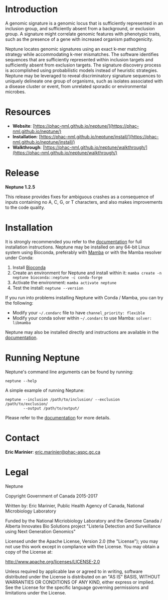 # Introduction #

A genomic signature is a genomic locus that is sufficiently represented in an 
inclusion group, and sufficiently absent from a background, or exclusion 
group. A signature might correlate genomic features with phenotypic traits, 
such as the presence of a gene with increased organism pathogenicity.

Neptune locates genomic signatures using an exact k-mer matching strategy while
accommodating k-mer mismatches. The software identifies sequences that are
sufficiently represented within inclusion targets and sufficiently absent from
exclusion targets. The signature discovery process is accomplished using
probabilistic models instead of heuristic strategies. Neptune may be leveraged 
to reveal discriminatory signature sequences to uniquely delineate one group of 
organisms, such as isolates associated with a disease cluster or event, from 
unrelated sporadic or environmental microbes.

# Resources #

* **Website**: [https://phac-nml.github.io/neptune/](https://phac-nml.github.io/neptune/)
* **Installation**: [https://phac-nml.github.io/neptune/install/](https://phac-nml.github.io/neptune/install/)
* **Walkthrough**: [https://phac-nml.github.io/neptune/walkthrough/](https://phac-nml.github.io/neptune/walkthrough/)

# Release #

**Neptune 1.2.5**

This release provides fixes for ambiguous crashes as a consequence of inputs
containing no A, C, G, or T characters, and also makes improvements to the
code quality.

# Installation #

It is strongly recommended you refer to the
[documentation](https://phac-nml.github.io/neptune/install/) for full 
installation instructions. Neptune may be installed on any 64-bit Linux system
using Bioconda, preferably with [Mamba](https://mamba.readthedocs.io/en/latest/installation/mamba-installation.html) or with the Mamba resolver under Conda:

 1. Install [Bioconda](https://bioconda.github.io/)
 2. Create an environment for Neptune and install within it: `mamba create -n neptune bioconda::neptune -c conda-forge`
 3. Activate the environment: `mamba activate neptune`
 4. Test the install: `neptune --version`

If you run into problems installing Neptune with Conda / Mamba, you can try the following:

 - Modify your `~/.condarc` file to have `channel_priority: flexible`
 - Modify your conda solver within `~/.condarc` to use Mamba: `solver: libmamba`

Neptune may also be installed directly and instructions are available in the
[documentation](https://phac-nml.github.io/neptune/install/).

# Running Neptune #

Neptune's command line arguments can be found by running:

    neptune --help

A simple example of running Neptune:

    neptune --inclusion /path/to/inclusion/ --exclusion /path/to/exclusion/
            --output /path/to/output/

Please refer to the 
[documentation](https://phac-nml.github.io/neptune/parameters/) for more 
details.

# Contact #

**Eric Marinier**: eric.marinier@phac-aspc.gc.ca

# Legal #

Neptune

Copyright Government of Canada 2015-2017

Written by: Eric Marinier, Public Health Agency of Canada,
    National Microbiology Laboratory

Funded by the National Micriobiology Laboratory and the Genome Canada / Alberta
    Innovates Bio Solutions project "Listeria Detection and Surveillance
    using Next Generation Genomics"

Licensed under the Apache License, Version 2.0 (the "License"); you may not use
this work except in compliance with the License. You may obtain a copy of the
License at:

http://www.apache.org/licenses/LICENSE-2.0

Unless required by applicable law or agreed to in writing, software distributed
under the License is distributed on an "AS IS" BASIS, WITHOUT WARRANTIES OR
CONDITIONS OF ANY KIND, either express or implied. See the License for the
specific language governing permissions and limitations under the License.

